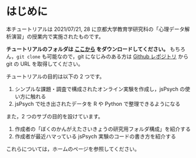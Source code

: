 # はじめに

本チュートリアルは 2021/07/21, 28 に京都大学教育学研究科の「心理データ解析演習」の授業内で実施されたものです。

**チュートリアルのフォルダは [ここから](https://github.com/snishiyama/jspsych-tutorial-20210721-28/zipball/main) をダウンロードしてください。**
もちろん，`git clone` も可能なので，git になじみのある方は [Github レポジトリ](https://github.com/snishiyama/jspsych-tutorial-20210721-28) から git の URL を取得してください。

チュートリアルの目的は以下の 2 つです。

1. シンプルな課題・調査で構成されたオンライン実験を作成し，jsPsych の使い方に触れる
2. jsPsych で吐き出されたデータを R や Python で整理できるようになる

また，2 つのサブの目的を設けています。

1. 作成者の「ぼくのかんがえたさいきょうの研究用フォルダ構成」を紹介する
2. 作成者が最近ハマっている jsPsych 実験のコードの書き方を紹介する

これらについては，ホームのページを参照してください。

